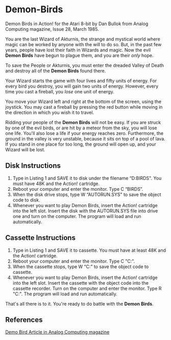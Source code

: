 <h1>Demon-Birds</h1>
Demon Birds in Action! for the Atari 8-bit by Dan Bullok from Analog Computing magazine, Issue 28, March 1985.

<p>You are the last Wizard of Akturnis, the strange and mystical world where magic can be worked by anyone with the will to do so. But, in the past few years, people have lost their faith in Wizards and magic. Now the evil <strong>Demon Birds</strong> have begun to plague them, and you are their <i>only</i> hope.</p>

<p>To save the People or Akturnis, you must enter the dreaded Valley of Death and destroy all of the <strong>Demon Birds</strong> found there.</p>

<p>Your Wizard starts the game with four lives and fifty units of energy. For every bird you destroy, you will gain two units of energy. However, every time you cast a fireball, you <i>lose</i> one unit of energy.</p>

<p>You move your Wizard left and right at the bottom of the screen, using the joystick. You may cast a fireball by pressing the red button while moving in the direction in which you wish it to travel.</p>

<p>Ridding your people of the <strong>Demon Birds</strong> will not be easy. If you are struck by one of the evil birds, or are hit by a meteor from the sky, you will lose one life. You'll also lose a life if your energy reaches zero. Furthermore, the ground in the valley is very unstable, because it sits on top of a pool of lava. If you stand in one place for too long, the ground will open up, and your Wizard will be lost.</p>

<h2>Disk Instructions</h2>
<ol>

<li>Type in Listing 1 and SAVE it to disk under the filename “D:BIRDS". You must have 48K and the Action! cartridge.</li>

<li>Reboot your computer and enter the monitor. Type C “BIRDS”.</li>

<li>When the disk drive stops, type W “AUTORUN.SYS" to save the object code to disk.</li>

<li>Whenever you want to play Demon Birds, insert the Action! cartridge into the left slot. Insert the disk with the AUTORUN.SYS file into drive one and turn on the computer. The program will load and run automatically.</li>

</ol>

<h2>Cassette Instructions</h2>
<ol>

<li>Type in Listing 1 and SAVE it to cassette. You must have at least 48K and the Action! cartridge.</li>

<li>Reboot your computer and enter the monitor. Type C "C:".</li>

<li>When the cassette stops, type W “C:" to save the object code to cassette.</li>

<li>Whenever you want to play Demon Birds, insert the Action! cartridge into the left slot. Insert the cassette with the object code into the cassette recorder. Turn on the computer and enter the monitor. Type R "C:". The program will load and run automatically.</li>

</ol>

<p>That's all there is to it. You're ready to do battle with the <strong>Demon Birds</strong>.</p>


<h2>References</h2>

<a href="https://archive.org/details/analog-computing-magazine-28/page/n43/mode/1up">Demo Bird Article in Analog Computing magazine</a>

